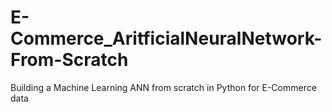 # E-Commerce_AritficialNeuralNetwork-From-Scratch
Building a Machine Learning ANN from scratch in Python for E-Commerce data
